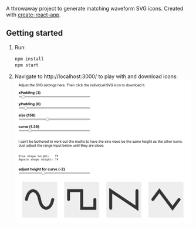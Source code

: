 A throwaway project to generate matching waveform SVG icons. Created with [create-react-app](https://github.com/facebook/create-react-app).

## Getting started

1. Run:
    ```bash
    npm install
    npm start
    ```

2. Navigate to http://localhost:3000/ to play with and download icons:
    ![Screenshot of SVG icons with controls to update the icon dimensions](./public/screenshot.png)
